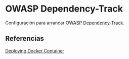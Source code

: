 # OWASP Dependency-Track

Configuración para arrancar [OWASP Dependency-Track](https://owasp.org/www-project-dependency-track/).

## Referencias

[Deploying Docker Container](https://docs.dependencytrack.org/getting-started/deploy-docker/)
